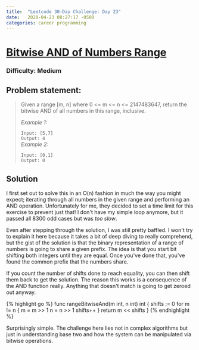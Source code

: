 ```yaml
---
title:  "Leetcode 30-Day Challenge: Day 23"
date:   2020-04-23 08:27:17 -0500
categories: career programming
---
```

# [Bitwise AND of Numbers Range](https://leetcode.com/problems/bitwise-and-of-numbers-range/)

### Difficulty: Medium

## Problem statement:

> Given a range [m, n] where 0 <= m <= n <= 2147483647, return the bitwise AND of all numbers in this range, inclusive.
>  
> *Example 1:*  
>    
> `Input: [5,7]`  
> `Output: 4`    
> *Example 2:*  
>    
> `Input: [0,1]`    
> `Output: 0`    

## Solution
 
I first set out to solve this in an O(n) fashion in much the way you might expect; iterating through all numbers in the given range and performing an AND operation.  Unfortunately 
for me, they decided to set a time limit for this exercise to prevent just that!  I don't have my simple loop anymore, but it passed all 8300 odd cases but was _too slow_.

Even after stepping through the solution, I was still pretty baffled.  I won't try to explain it here because it takes a bit of deep diving to really comprehend, but the gist of the solution is that the binary representation of a range of numbers is going
 to share a given prefix.  The idea is that you start bit shifting both integers until they are equal.  Once you've done that, you've found the common prefix that the numbers share.

If you count the number of shifts done to reach equality, you can then shift them back to get the solution. The reason this works is a consequence of the AND function really.  Anything that doesn't match is going to get zeroed out anyway.

{% highlight go %}
func rangeBitwiseAnd(m int, n int) int {
    shifts := 0
    for m != n {
        m = m >> 1
        n = n >> 1 
        shifts++
    }
    return m << shifts
}
{% endhighlight %}

Surprisingly simple.  The challenge here lies not in complex algorithms but just in understanding base two and how the system can be manipulated via bitwise operations.
